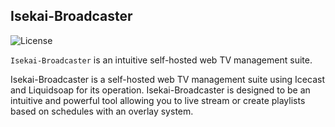 ## Isekai-Broadcaster

![License](https://poser.pugx.org/leafo/scssphp/license.svg)

`Isekai-Broadcaster` is an intuitive self-hosted web TV management suite.

Isekai-Broadcaster is a self-hosted web TV management suite using Icecast and Liquidsoap for its operation.
Isekai-Broadcaster is designed to be an intuitive and powerful tool allowing you to live stream or create playlists based on schedules with an overlay system.
